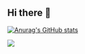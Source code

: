 ## Hi there 👋

<!--
**thanyi/thanyi** is a ✨ _special_ ✨ repository because its `README.md` (this file) appears on your GitHub profile.

Here are some ideas to get you started:

- 🔭 I’m currently working on ...
- 🌱 I’m currently learning ...
- 👯 I’m looking to collaborate on ...
- 🤔 I’m looking for help with ...
- 💬 Ask me about ...
- 📫 How to reach me: ...
- 😄 Pronouns: ...
- ⚡ Fun fact: ...
-->


[![Anurag's GitHub stats](https://github-readme-stats.vercel.app/api?username=thanyi)](https://github.com/anuraghazra/github-readme-stats)

<img align="center" src="https://github-readme-stats.vercel.app/api/wakatime?username=thanyi&theme=transparent&hide_border=true&layout=compact&langs_count=22" />
